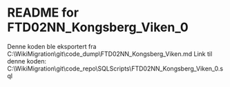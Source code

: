 # README for FTD02NN_Kongsberg_Viken_0
Denne koden ble eksportert fra C:\WikiMigration\git\code_dump\FTD02NN_Kongsberg_Viken.md
Link til denne koden: C:\WikiMigration\git\code_repo\SQLScripts\FTD02NN_Kongsberg_Viken_0.sql
